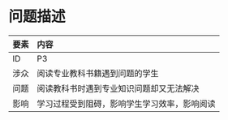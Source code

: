 

# 问题描述



| 要素 | 内容 |
| --- | :--- |
| ID | P3 |
| 涉众 | 阅读专业教科书籍遇到问题的学生 |
| 问题 | 阅读教科书时遇到专业知识问题却又无法解决 |
| 影响 | 学习过程受到阻碍，影响学生学习效率，影响阅读 |


